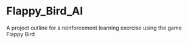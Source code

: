 # Flappy_Bird_AI
A project outline for a reinforcement learning exercise using the game Flappy Bird
